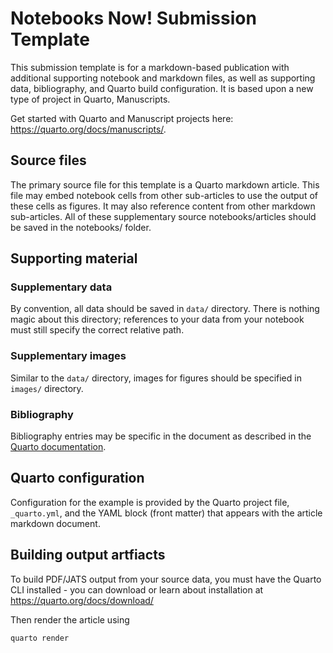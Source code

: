 # Notebooks Now! Submission Template

This submission template is for a markdown-based publication with additional supporting notebook and markdown files, as well as supporting data, bibliography, and Quarto build configuration. It is based upon a new type of project in Quarto, Manuscripts. 

Get started with Quarto and Manuscript projects here: <https://quarto.org/docs/manuscripts/>.

## Source files

The primary source file for this template is a Quarto markdown article. This file may embed notebook cells from other sub-articles to use the output of these cells as figures. It may also reference content from other markdown sub-articles. All of these supplementary source notebooks/articles should be saved in the notebooks/ folder. 

## Supporting material

### Supplementary data

By convention, all data should be saved in `data/` directory. There is nothing magic about this directory; references to your data from your notebook must still specify the correct relative path.

### Supplementary images

Similar to the `data/` directory, images for figures should be specified in `images/` directory.

### Bibliography

Bibliography entries may be specific in the document as described in the [Quarto documentation](https://quarto.org/docs/authoring/footnotes-and-citations.html#bibliography-files). 

## Quarto configuration

Configuration for the example is provided by the Quarto project file, `_quarto.yml`, and the YAML block (front matter) that appears with the article markdown document.

## Building output artfiacts

To build PDF/JATS output from your source data, you must have the Quarto CLI installed - you can download or learn about installation at <https://quarto.org/docs/download/>

Then render the article using

```
quarto render
```
